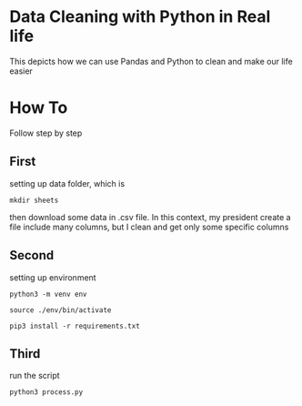 # Data Cleaning with Python in Real life
This depicts how we can use Pandas and Python to clean and make our life easier

# How To
Follow step by step

## First
setting up data folder, which is
```
mkdir sheets
```
then download some data in .csv file. In this context, my president create a file include many columns, but I clean and get only some specific columns

## Second
setting up environment
```
python3 -m venv env

source ./env/bin/activate

pip3 install -r requirements.txt
```

## Third
run the script
```
python3 process.py
```
